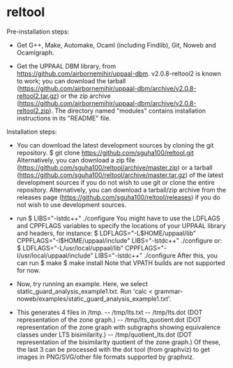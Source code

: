reltool
===============

Pre-installation steps:

- Get G++, Make, Automake, Ocaml (including Findlib), Git, Noweb and Ocamlgraph.

- Get the UPPAAL DBM library, from
  https://github.com/airbornemihir/uppaal-dbm. v2.0.8-reltool2 is
  known to work; you can download the tarball
  (https://github.com/airbornemihir/uppaal-dbm/archive/v2.0.8-reltool2.tar.gz)
  or the zip archive
  (https://github.com/airbornemihir/uppaal-dbm/archive/v2.0.8-reltool2.zip). The
  directory named "modules" contains installation instructions in its
  "README" file.

Installation steps:

- You can download the latest development sources by cloning the git
  repository.
$ git clone https://github.com/sguha100/reltool.git
  Alternatively, you can download a zip file
  (https://github.com/sguha100/reltool/archive/master.zip)
  or a tarball
  (https://github.com/sguha100/reltool/archive/master.tar.gz)
  of the latest development sources if you do not wish to use git or
  clone the entire repository.
  Alternatively, you can download a tarball/zip archive from the
  releases page
  (https://github.com/sguha100/reltool/releases) if you
  do not wish to use development sources.
- run
$ LIBS="-lstdc++" ./configure
  You might have to use the LDFLAGS and CPPFLAGS variables to specify
  the locations of your UPPAAL library and headers, for instance:
$ LDFLAGS="-L$HOME/uppaal/lib" CPPFLAGS="-I$HOME/uppaal/include" LIBS="-lstdc++" ./configure
  or:
$ LDFLAGS="-L/usr/local/uppaal/lib" CPPFLAGS="-I/usr/local/uppaal/include" LIBS="-lstdc++" ./configure
  After this, you can run
$ make
$ make install
  Note that VPATH builds are not supported for now.

- Now, try running an example. Here, we select static_guard_analysis_example1.txt. Run 'calc < grammar-noweb/examples/static_guard_analysis_example1.txt'.

- This generates 4 files in /tmp.
-- /tmp/lts.txt
-- /tmp/lts.dot (DOT representation of the zone graph.)
-- /tmp/lts_quotient.dot (DOT representation of the zone graph with subgraphs showing equivalence classes under LTS bisimilarity.)
-- /tmp/quotient_lts.dot (DOT representation of the bisimilarity quotient of the zone graph.)
  Of these, the last 3 can be processed with the dot tool (from graphviz) to get images in PNG/SVG/other file formats supported by graphviz.
